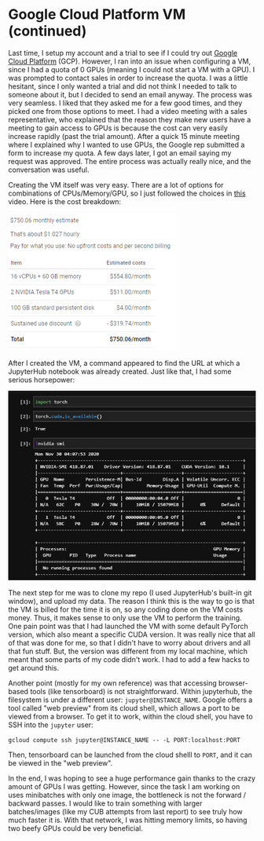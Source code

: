# Google Cloud Platform VM (continued)
Last time, I setup my account and a trial to see if I could try out [Google Cloud Platform](./https://console.cloud.google.com/) (GCP). However, I ran into an issue when configuring a VM, since I had a quota of 0 GPUs (meaning I could not start a VM with a GPU). I was prompted to contact sales in order to increase the quota. I was a little hesitant, since I only wanted a trial and did not think I needed to talk to someone about it, but I decided to send an email anyway. The process was very seamless. I liked that they asked me for a few good times, and they picked one from those options to meet. I had a video meeting with a sales representative, who explained that the reason they make new users have a meeting to gain access to GPUs is because the cost can very easily increase rapidly (past the trial amount). After a quick 15 minute meeting where I explained why I wanted to use GPUs, the Google rep submitted a form to increase my quota. A few days later, I got an email saying my request was approved. The entire process was actually really nice, and the conversation was useful.

Creating the VM itself was very easy. There are a lot of options for combinations of CPUs/Memory/GPU, so I just followed the choices in [this](https://www.youtube.com/watch?v=U5HyNzf_ips&vl=en&ab_channel=GoogleCloudPlatform) video. Here is the cost breakdown:

![](./img/money.png)

After I created the VM, a command appeared to find the URL at which a JupyterHub notebook was already created. Just like that, I had some serious horsepower:

![](./img/more_gpus.png)

The next step for me was to clone my repo (I used JupyterHub's built-in git window), and upload my data. The reason I think this is the way to go is that the VM is billed for the time it is on, so any coding done on the VM costs money. Thus, it makes sense to only use the VM to perform the training. One pain point was that I had launched the VM with some default PyTorch version, which also meant a specific CUDA version. It was really nice that all of that was done for me, so that I didn't have to worry about drivers and all that fun stuff. But, the version was different from my local machine, which meant that some parts of my code didn't work. I had to add a few hacks to get around this.  

Another point (mostly for my own reference) was that accessing browser-based tools (like tensorboard) is not straightforward. Within jupyterhub, the filesystem is under a different user: `jupyter@INSTANCE_NAME`. Google offers a tool called "web preview" from its cloud shell, which allows a port to be viewed from a browser. To get it to work, within the cloud shell, you have to SSH into the `jupyter` user:

```
gcloud compute ssh jupyter@INSTANCE_NAME -- -L PORT:localhost:PORT
```

Then, tensorboard can be launched from the cloud shelll to `PORT`, and it can be viewed in the "web preview".

In the end, I was hoping to see a huge performance gain thanks to the crazy amount of GPUs I was getting. However, since the task I am working on uses minibatches with only one image, the bottleneck is not the forward / backward passes. I would like to train something with larger batches/images (like my CUB attempts from last report) to see truly how much faster it is. With that network, I was hitting memory limits, so having two beefy GPUs could be very beneficial.
